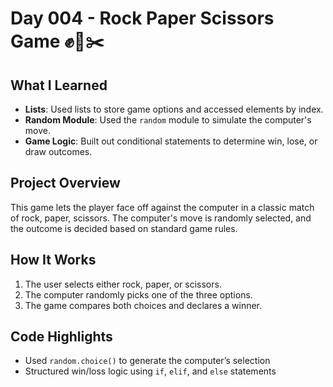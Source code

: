 # Day 004 - Rock Paper Scissors Game ✊📄✂️

## What I Learned
- **Lists**: Used lists to store game options and accessed elements by index.
- **Random Module**: Used the `random` module to simulate the computer's move.
- **Game Logic**: Built out conditional statements to determine win, lose, or draw outcomes.

## Project Overview
This game lets the player face off against the computer in a classic match of rock, paper, scissors. The computer's move is randomly selected, and the outcome is decided based on standard game rules.

## How It Works
1. The user selects either rock, paper, or scissors.
2. The computer randomly picks one of the three options.
3. The game compares both choices and declares a winner.

## Code Highlights
- Used `random.choice()` to generate the computer’s selection
- Structured win/loss logic using `if`, `elif`, and `else` statements
